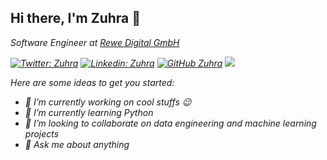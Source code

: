 <h2> Hi there, I'm Zuhra 👋</h2>
<p><em>Software Engineer at <a href="https://www.rewe-digital.com/">Rewe Digital GmbH</a></p>

[![Twitter: Zuhra](https://img.shields.io/twitter/url?style=social&url=https%3A%2F%2Ftwitter.com%2FZuhraUjkanovic)](https://twitter.com/ZuhraUjkanovic)
[![Linkedin: Zuhra](https://img.shields.io/badge/-zuhra-blue?style=flat-square&logo=Linkedin&logoColor=white&link=https://www.linkedin.com/in/thaianebraga/)](https://www.linkedin.com/in/zuhra-ujkanovic-mehmedovic-883a1417/)
[![GitHub Zuhra](https://img.shields.io/github/followers/Zuhra27?label=follow&style=social)](https://github.com/Zuhra27)
![](https://visitor-badge.glitch.me/badge?page_id=Zuhra27)

Here are some ideas to get you started:

- 🔭 I’m currently working on cool stuffs :wink:
- 🌱 I’m currently learning Python
- 👯 I’m looking to collaborate on data engineering and machine learning projects
- 💬 Ask me about anything
<!--
**Zuhra27/Zuhra27** is a ✨ _special_ ✨ repository because its `README.md` (this file) appears on your GitHub profile.


-->
